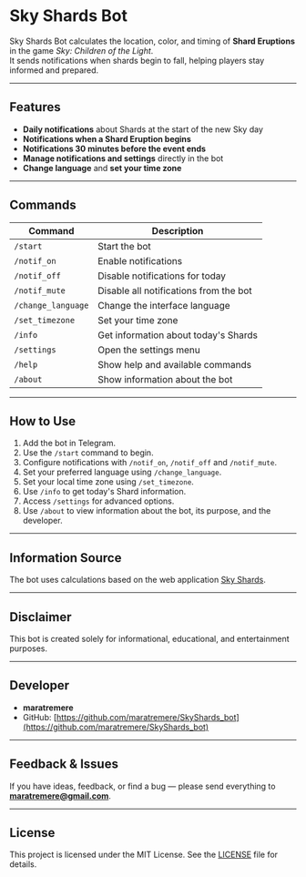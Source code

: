 # Sky Shards Bot

Sky Shards Bot calculates the location, color, and timing of **Shard Eruptions** in the game _Sky: Children of the Light_.  
It sends notifications when shards begin to fall, helping players stay informed and prepared.

---

## Features

- **Daily notifications** about Shards at the start of the new Sky day  
- **Notifications when a Shard Eruption begins**  
- **Notifications 30 minutes before the event ends**  
- **Manage notifications and settings** directly in the bot  
- **Change language** and **set your time zone**

---

## Commands

| Command | Description |
|---------|-------------|
| `/start` | Start the bot |
| `/notif_on` | Enable notifications |
| `/notif_off` | Disable notifications for today |
| `/notif_mute` | Disable all notifications from the bot |
| `/change_language` | Change the interface language |
| `/set_timezone` | Set your time zone |
| `/info` | Get information about today's Shards |
| `/settings` | Open the settings menu |
| `/help` | Show help and available commands |
| `/about` | Show information about the bot |

---

## How to Use

1. Add the bot in Telegram.  
2. Use the `/start` command to begin.  
3. Configure notifications with `/notif_on`, `/notif_off` and `/notif_mute`.  
4. Set your preferred language using `/change_language`.  
5. Set your local time zone using `/set_timezone`.  
6. Use `/info` to get today's Shard information.  
7. Access `/settings` for advanced options.  
8. Use `/about` to view information about the bot, its purpose, and the developer.
---

## Information Source

The bot uses calculations based on the web application [Sky Shards](https://sky-shards.pages.dev/).

---

## Disclaimer

This bot is created solely for informational, educational, and entertainment purposes.

---

## Developer

- **maratremere**  
- GitHub: [https://github.com/maratremere/SkyShards_bot](https://github.com/maratremere/SkyShards_bot)

---

## Feedback & Issues

If you have ideas, feedback, or find a bug — please send everything to **maratremere@gmail.com**.

---

## License

This project is licensed under the MIT License. See the [LICENSE](LICENSE) file for details.

